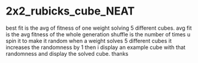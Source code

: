 # 2x2_rubicks_cube_NEAT
best fit is the avg of fitness of one weight solving 5 different cubes. avg fit is the avg fitness of the whole generation shuffle is the number of times u spin it to make it random  when a weight solves 5 different cubes it increases the randomness by 1 then i display an example cube with that randomness and display the solved cube.   thanks
